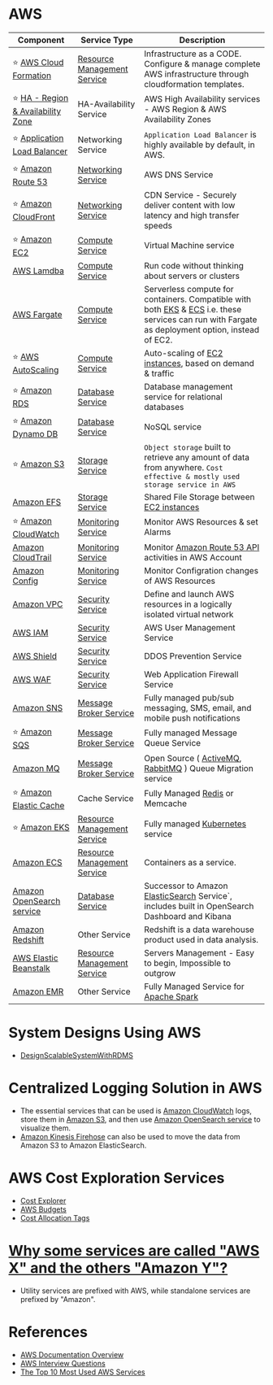 
# AWS

Component| Service Type                                           | Description                                                                                                                                                          |
-----------|--------------------------------------------------------|----------------------------------------------------------------------------------------------------------------------------------------------------------------------|
:star: [AWS Cloud Formation](AWSResourceMgmtServices/CloudFormation/CloudFormation.md) | [Resource Management Service](AWSResourceMgmtServices) | Infrastructure as a CODE. Configure & manage complete AWS infrastructure through cloudformation templates.                                                           |
:star: [HA - Region & Availability Zone](HA-Region-AZ.md)| HA-Availability Service                                | AWS High Availability services - AWS Region & AWS Availability Zones                                                                                                 |
:star: [Application Load Balancer](https://docs.aws.amazon.com/elasticloadbalancing/latest/application/introduction.html)| Networking Service                                     | `Application Load Balancer` is highly available by default, in AWS.                                                                                                  |
:star: [Amazon Route 53](NetworkingServices/AmazonRoute53.md)| [Networking Service](NetworkingServices)               | AWS DNS Service                                                                                                                                                      |
:star: [Amazon CloudFront](NetworkingServices/CloudFront.md) | [Networking Service](NetworkingServices)               | CDN Service - Securely deliver content with low latency and high transfer speeds                                                                                     |
:star: [Amazon EC2](ComputeServices/EC2.md) | [Compute Service](ComputeServices)                     | Virtual Machine service                                                                                                                                              |
[AWS Lamdba](ComputeServices/AWSLambda.md) | [Compute Service](ComputeServices)                     | Run code without thinking about servers or clusters                                                                                                                  |
[AWS Fargate ](ComputeServices/Fargate.md) | [Compute Service](ComputeServices) | Serverless compute for containers. Compatible with both [EKS](EKS.md) & [ECS](ECS.md) i.e. these services can run with Fargate as deployment option, instead of EC2. |
:star: [AWS AutoScaling](AWSResourceMgmtServices/AutoScaling.md) | [Compute Service](ComputeServices)                     | Auto-scaling of [EC2 instances](ComputeServices/EC2.md), based on demand & traffic                                                                                   |
:star: [Amazon RDS](DatabaseServices/RDS.md) | [Database Service](DatabaseServices)                   | Database management service for relational databases                                                                                                                 |
:star: [Amazon Dynamo DB](DatabaseServices/DynamoDB.md) | [Database Service](DatabaseServices)                   | NoSQL service                                                                                                                                                        |
:star: [Amazon S3](StorageServices/AmazonS3.md) | [Storage Service](StorageServices)                     | `Object storage` built to retrieve any amount of data from anywhere. `Cost effective & mostly used storage service in AWS`                                            |
[Amazon EFS](StorageServices/AmazonEFS.md) | [Storage Service](StorageServices)                     | Shared File Storage between [EC2 instances](ComputeServices/EC2.md)                                                                                                  |
:star: [Amazon CloudWatch](MonitoringServices/CloudWatch.md) | [Monitoring Service](MonitoringServices)               | Monitor AWS Resources & set Alarms                                                                                                                                   |
[Amazon CloudTrail](MonitoringServices/CloudTrail.md) | [Monitoring Service](MonitoringServices)               | Monitor [Amazon Route 53 API](NetworkingServices/AmazonRoute53.md) activities in AWS Account                                                                         |
[Amazon Config](MonitoringServices/Config.md) | [Monitoring Service](MonitoringServices)               | Monitor Configration changes of AWS Resources                                                                                                                        |
[Amazon VPC](SecurityServices/VPC.md) | [Security Service](SecurityServices)                   | Define and launch AWS resources in a logically isolated virtual network                                                                                              |
[AWS IAM](SecurityServices/IAM.md) | [Security Service](SecurityServices)                                       | AWS User Management Service                                                                                                                                          |
[AWS Shield](SecurityServices/Shield.md) | [Security Service](SecurityServices)                                       | DDOS Prevention Service                                                                                                                                              |
[AWS WAF](SecurityServices/WAF.md) | [Security Service](SecurityServices)                                       | Web Application Firewall Service                                                                                                                                     |
[Amazon SNS](MessageBrokerServices/AmazonSNS.md) | [Message Broker Service](MessageBrokerServices)        | Fully managed pub/sub messaging, SMS, email, and mobile push notifications                                                                                           |
:star: [Amazon SQS](MessageBrokerServices/AmazonSQS.md) | [Message Broker Service](MessageBrokerServices)        | Fully managed Message Queue Service                                                                                                                                  |
[Amazon MQ](MessageBrokerServices/AmazonMQ.md) | [Message Broker Service](MessageBrokerServices)        | Open Source ( [ActiveMQ](../MessageBrokers/ActiveMQ.md), [RabbitMQ](../MessageBrokers/RabbitMQ.md) ) Queue Migration service                                         |
:star: [Amazon Elastic Cache](https://aws.amazon.com/elasticache/) | Cache Service                                          | Fully Managed [Redis](../Redis/ReadMe.md) or Memcache                                                                                                                |
:star: [Amazon EKS](AWSResourceMgmtServices/EKS.md) | [Resource Management Service](AWSResourceMgmtServices) | Fully managed [Kubernetes](../DevOps/Kubernates.md) service                                                                                                          |
[Amazon ECS](AWSResourceMgmtServices/ECS.md) | [Resource Management Service](AWSResourceMgmtServices) | Containers as a service.                                                                                                                                             |
[Amazon OpenSearch service](https://aws.amazon.com/opensearch-service/) | [Database Service](DatabaseServices)                   | Successor to Amazon [ElasticSearch](../ElasticSearch) Service`, includes built in OpenSearch Dashboard and Kibana                                                    |
[Amazon Redshift](https://aws.amazon.com/redshift/) | Other Service                                          | Redshift is a data warehouse product used in data analysis.                                                                                                          |
[AWS Elastic Beanstalk](https://aws.amazon.com/elasticbeanstalk/) | [Resource Management Service](AWSResourceMgmtServices) | Servers Management - Easy to begin, Impossible to outgrow                                                                                                            |
[Amazon EMR](ComputeServices/AmazonEMR.md) | Other Service                                          | Fully Managed Service for [Apache Spark](../ApacheSpark.md)                                                                                                          |

# System Designs Using AWS
- [DesignScalableSystemWithRDMS](../../DesignScalableSystemWithRDMS)

# Centralized Logging Solution in AWS
- The essential services that can be used is [Amazon CloudWatch](MonitoringServices/CloudWatch.md) logs, store them in [Amazon S3](StorageServices/AmazonS3.md), and then use [Amazon OpenSearch service](https://aws.amazon.com/opensearch-service/) to visualize them. 
- [Amazon Kinesis Firehose](https://aws.amazon.com/kinesis/data-firehose/) can also be used to move the data from Amazon S3 to Amazon ElasticSearch.

# AWS Cost Exploration Services
- [Cost Explorer](https://aws.amazon.com/aws-cost-management/aws-cost-explorer/)
- [AWS Budgets](https://aws.amazon.com/aws-cost-management/aws-budgets/)
- [Cost Allocation Tags](https://docs.aws.amazon.com/awsaccountbilling/latest/aboutv2/cost-alloc-tags.html)

# [Why some services are called "AWS X" and the others "Amazon Y"?](https://stackoverflow.com/questions/33125790/why-some-services-are-called-aws-xxx-and-the-others-amazon-xxx)
- Utility services are prefixed with AWS, while standalone services are prefixed by "Amazon".

# References
- [AWS Documentation Overview](https://aws.amazon.com/documentation-overview/)
- [AWS Interview Questions](https://www.simplilearn.com/tutorials/aws-tutorial/aws-interview-questions)
- [The Top 10 Most Used AWS Services](https://insider.ssi-net.com/insights/the-top-10-most-used-aws-services)